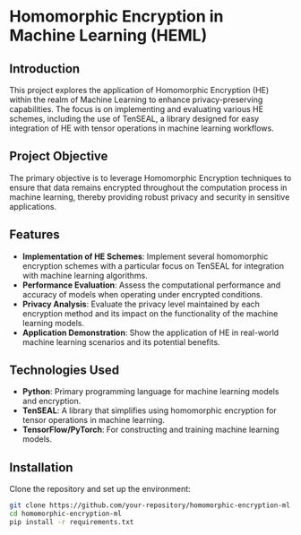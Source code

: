 # Homomorphic Encryption in Machine Learning (HEML)

## Introduction
This project explores the application of Homomorphic Encryption (HE) within the realm of Machine Learning to enhance privacy-preserving capabilities. The focus is on implementing and evaluating various HE schemes, including the use of TenSEAL, a library designed for easy integration of HE with tensor operations in machine learning workflows.

## Project Objective
The primary objective is to leverage Homomorphic Encryption techniques to ensure that data remains encrypted throughout the computation process in machine learning, thereby providing robust privacy and security in sensitive applications.

## Features
- **Implementation of HE Schemes**: Implement several homomorphic encryption schemes with a particular focus on TenSEAL for integration with machine learning algorithms.
- **Performance Evaluation**: Assess the computational performance and accuracy of models when operating under encrypted conditions.
- **Privacy Analysis**: Evaluate the privacy level maintained by each encryption method and its impact on the functionality of the machine learning models.
- **Application Demonstration**: Show the application of HE in real-world machine learning scenarios and its potential benefits.

## Technologies Used
- **Python**: Primary programming language for machine learning models and encryption.
- **TenSEAL**: A library that simplifies using homomorphic encryption for tensor operations in machine learning.
- **TensorFlow/PyTorch**: For constructing and training machine learning models.

## Installation
Clone the repository and set up the environment:
```bash
git clone https://github.com/your-repository/homomorphic-encryption-ml.git
cd homomorphic-encryption-ml
pip install -r requirements.txt
